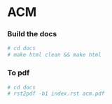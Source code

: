 # ACM
### Build the docs
```sh
# cd docs
# make html clean && make html
```

### To pdf

```sh
# cd docs
# rst2pdf -b1 index.rst acm.pdf
```